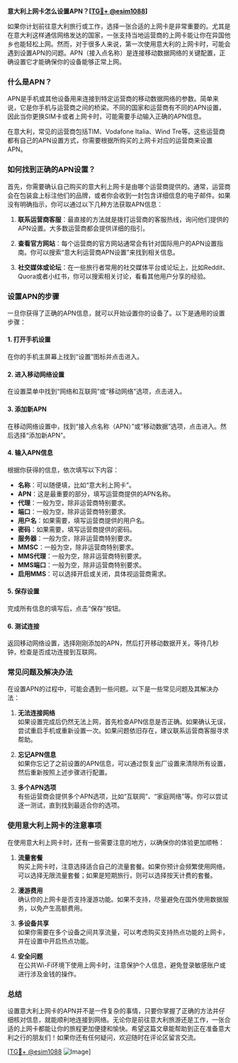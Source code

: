 **意大利上网卡怎么设置APN？[[TG💪+ @esim1088](https://t.me/s/esim1088)]**

如果你计划前往意大利旅行或工作，选择一张合适的上网卡是非常重要的。尤其是在意大利这样通信网络发达的国家，一张支持当地运营商的上网卡能让你在异国他乡也能轻松上网。然而，对于很多人来说，第一次使用意大利的上网卡时，可能会遇到设置APN的问题。APN（接入点名称）是连接移动数据网络的关键配置，正确设置它才能确保你的设备能够正常上网。

### 什么是APN？

APN是手机或其他设备用来连接到特定运营商的移动数据网络的参数。简单来说，它是你手机与运营商之间的桥梁。不同的国家和运营商有不同的APN设置，因此当你更换SIM卡或者上网卡时，可能需要手动输入正确的APN信息。

在意大利，常见的运营商包括TIM、Vodafone Italia、Wind Tre等。这些运营商都有自己的APN设置方式，你需要根据所购买的上网卡对应的运营商来设置APN。

### 如何找到正确的APN设置？

首先，你需要确认自己购买的意大利上网卡是由哪个运营商提供的。通常，运营商会在包装盒上标注他们的品牌，或者你会收到一封包含详细信息的电子邮件。如果没有明确指示，你可以通过以下几种方法获取APN信息：

1. **联系运营商客服**：最直接的方法就是拨打运营商的客服热线，询问他们提供的APN设置。大多数运营商都会提供详细的指引。

2. **查看官方网站**：每个运营商的官方网站通常会有针对国际用户的APN设置指南。你可以搜索“意大利运营商APN设置”来找到相关信息。

3. **社交媒体或论坛**：在一些旅行者常用的社交媒体平台或论坛上，比如Reddit、Quora或者小红书，你可以搜索相关讨论，看看其他用户分享的经验。

### 设置APN的步骤

一旦你获得了正确的APN信息，就可以开始设置你的设备了。以下是通用的设置步骤：

#### 1. 打开手机设置

在你的手机主屏幕上找到“设置”图标并点击进入。

#### 2. 进入移动网络设置

在设置菜单中找到“网络和互联网”或“移动网络”选项，点击进入。

#### 3. 添加新APN

在移动网络设置中，找到“接入点名称（APN）”或“移动数据”选项，点击进入。然后选择“添加新APN”。

#### 4. 输入APN信息

根据你获得的信息，依次填写以下内容：
- **名称**：可以随便填，比如“意大利上网卡”。
- **APN**：这是最重要的部分，填写运营商提供的APN名称。
- **代理**：一般为空，除非运营商特别要求。
- **端口**：一般为空，除非运营商特别要求。
- **用户名**：如果需要，填写运营商提供的用户名。
- **密码**：如果需要，填写运营商提供的密码。
- **服务器**：一般为空，除非运营商特别要求。
- **MMSC**：一般为空，除非运营商特别要求。
- **MMS代理**：一般为空，除非运营商特别要求。
- **MMS端口**：一般为空，除非运营商特别要求。
- **启用MMS**：可以选择开启或关闭，具体视运营商需求。

#### 5. 保存设置

完成所有信息的填写后，点击“保存”按钮。

#### 6. 测试连接

返回移动网络设置，选择刚刚添加的APN，然后打开移动数据开关。等待几秒钟，检查是否成功连接到互联网。

### 常见问题及解决办法

在设置APN的过程中，可能会遇到一些问题。以下是一些常见问题及其解决办法：

1. **无法连接网络**  
   如果设置完成后仍然无法上网，首先检查APN信息是否正确。如果确认无误，尝试重启手机或重新设置一次。如果问题依旧存在，建议联系运营商客服寻求帮助。

2. **忘记APN信息**  
   如果你忘记了之前设置的APN信息，可以通过恢复出厂设置来清除所有设置，然后重新按照上述步骤进行配置。

3. **多个APN选项**  
   有些运营商会提供多个APN选项，比如“互联网”、“家庭网络”等。你可以尝试逐一测试，直到找到最适合你的选项。

### 使用意大利上网卡的注意事项

在使用意大利上网卡时，还有一些需要注意的地方，以确保你的体验更加顺畅：

1. **流量套餐**  
   购买上网卡时，注意选择适合自己的流量套餐。如果你预计会频繁使用网络，可以选择无限流量套餐；如果是短期旅行，则可以选择按天计费的套餐。

2. **漫游费用**  
   确认你的上网卡是否支持漫游功能。如果不支持，尽量避免在国外使用数据服务，以免产生高额费用。

3. **多设备共享**  
   如果你需要在多个设备之间共享流量，可以考虑购买支持热点功能的上网卡，并在设置中开启热点功能。

4. **安全问题**  
   在公共Wi-Fi环境下使用上网卡时，注意保护个人信息，避免登录敏感账户或进行涉及金钱的操作。

### 总结

设置意大利上网卡的APN并不是一件复杂的事情，只要你掌握了正确的方法并仔细核对信息，就能顺利地连接到网络。无论你是前往意大利旅游还是工作，一张合适的上网卡都能让你的旅程更加便捷和愉快。希望这篇文章能帮助到正在准备意大利之行的朋友们！如果你还有任何疑问，欢迎随时在评论区留言交流。

[[TG💪+ @esim1088](https://t.me/s/esim1088) ![Image](https://i.postimg.cc/4NQfJmqS/Snipaste-2025-05-13-00-14-12.png)]